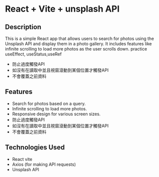 # React + Vite + unsplash API
## Description
This is a simple React app that allows users to search for photos using the Unsplash API and 
display them in a photo gallery. 
It includes features like infinite scrolling to load more photos as the user scrolls down.
practice useEffect, useStatus,useRef
- 防止過度觸發API
- 如沒有在讀取中並且視窗滾動到某個位置才觸發API
- 不會覆蓋之前資料

## Features

- Search for photos based on a query.
- Infinite scrolling to load more photos.
- Responsive design for various screen sizes.
- 防止過度觸發API
- 如沒有在讀取中並且視窗滾動到某個位置才觸發API
- 不會覆蓋之前資料

## Technologies Used

- React vite
- Axios (for making API requests)
- Unsplash API



